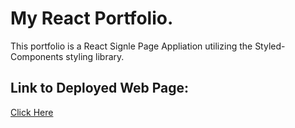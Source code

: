 # My React Portfolio. 

This portfolio is a React Signle Page Appliation utilizing the Styled-Components styling library. 

## Link to Deployed Web Page:

[Click Here](https://caseyderiso.github.io/React-Portfolio)

